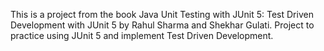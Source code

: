 This is a project from the book Java Unit Testing with JUnit 5: Test Driven Development with JUnit 5
by Rahul Sharma and Shekhar Gulati. Project to practice using JUnit 5 and implement Test Driven Development. 
